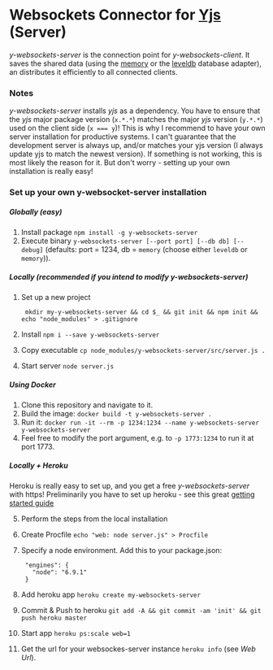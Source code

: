 # Websockets Connector for [Yjs](https://github.com/y-js/yjs) (Server)

*y-websockets-server* is the connection point for *y-websockets-client*. It saves the shared data (using the [memory](https://github.com/y-js/y-memory) or the [leveldb](https://github.com/y-js/y-leveldb) database adapter), an distributes it efficiently to all connected clients.

### Notes

*y-websockets-server* installs *yjs* as a dependency. You have to ensure that the *yjs* major package version (`x.*.*`) matches the major *yjs* version (`y.*.*`) used on the client side (`x === y`)!
This is why I recommend to have your own server installation for productive systems.
I can't guarantee that the development server is always up, and/or matches your yjs version (I always update yjs to match the newest version). If something is not working, this is most likely the reason for it.
But don't worry - setting up your own installation is really easy!

### Set up your own y-websocket-server installation

##### Globally (easy)
1. Install package `npm install -g y-websockets-server`
2. Execute binary `y-websockets-server [--port port] [--db db] [--debug]` (defaults: port = 1234, db = `memory` (choose either `leveldb` or `memory`)). 

##### Locally (recommended if you intend to modify y-websockets-server)

1. Set up a new project

        mkdir my-y-websockets-server && cd $_ && git init && npm init && echo "node_modules" > .gitignore

2. Install `npm i --save y-websockets-server`
3. Copy executable `cp node_modules/y-websockets-server/src/server.js .`
4. Start server `node server.js`

##### Using Docker

1. Clone this repository and navigate to it.
2. Build the image: `docker build -t y-websockets-server .`
3. Run it: `docker run -it --rm -p 1234:1234 --name y-websockets-server y-websockets-server`
4. Feel free to modify the port argument, e.g. to `-p 1773:1234` to run it at port 1773.

##### Locally + Heroku
Heroku is really easy to set up, and you get a free *y-websockets-server* with https!
Preliminarily you have to set up heroku - see this great [getting started guide](https://devcenter.heroku.com/articles/getting-started-with-nodejs#introduction)

5. Perform the steps from the local installation
6. Create Procfile `echo "web: node server.js" > Procfile`
7. Specify a node environment. Add this to your package.json:

        "engines": {
          "node": "6.9.1"
        }

8. Add heroku app `heroku create my-websockets-server`
9. Commit & Push to heroku `git add -A && git commit -am 'init' && git push heroku master`
10. Start app `heroku ps:scale web=1`
11. Get the url for your websockes-server instance `heroku info` (see *Web Url*).
